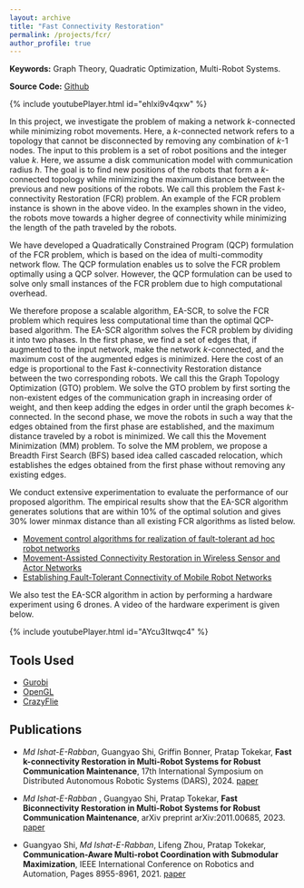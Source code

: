 ```yaml
---
layout: archive
title: "Fast Connectivity Restoration"
permalink: /projects/fcr/
author_profile: true
---
```


**Keywords:** Graph Theory, Quadratic Optimization, Multi-Robot Systems. 

**Source Code:** [Github](https://github.com/ieranik/fbr)

{% include youtubePlayer.html id="ehlxi9v4qxw" %}

In this project, we investigate the problem of making a network *k*-connected while minimizing robot movements. Here, a *k*-connected network refers to a topology that cannot be disconnected by removing any combination of *k*-1 nodes. The input to this problem is a set of robot positions and the integer value *k*. Here, we assume a disk communication model with communication radius *h*. The goal is to find new positions of the robots that form a *k*-connected topology while minimizing the maximum distance between the previous and new positions of the robots. We call this problem the Fast *k*-connectivity Restoration (FCR) problem. An example of the FCR problem instance is shown in the above video. In the examples shown in the video, the robots move towards a higher degree of connectivity while minimizing the length of the path traveled by the robots. 

We have developed a Quadratically Constrained Program (QCP) formulation of the FCR problem, which is based on the idea of multi-commodity network flow. The QCP formulation enables us to solve the FCR problem optimally using a QCP solver. However, the QCP formulation can be used to solve only small instances of the FCR problem due to high computational overhead.

We therefore propose a scalable algorithm, EA-SCR, to solve the FCR problem which requires less computational time than the optimal QCP-based algorithm. The EA-SCR algorithm solves the FCR problem by dividing it into two phases. In the first phase, we find a set of edges that, if augmented to the input network, make the network *k*-connected, and the maximum cost of the augmented edges is minimized. Here the cost of an edge is proportional to the Fast *k*-connectivity Restoration distance between the two corresponding robots. We call this the Graph Topology Optimization (GTO) problem. We solve the GTO problem by first sorting the non-existent edges of the communication graph in increasing order of weight, and then keep adding the edges in order until the graph becomes *k*-connected. In the second phase, we move the robots in such a way that the edges obtained from the first phase are established, and the maximum distance traveled by a robot is minimized. We call this the Movement Minimization (MM) problem. To solve the MM problem, we propose a Breadth First Search (BFS) based idea called cascaded relocation, which establishes the edges obtained from the first phase without removing any existing edges.

We conduct extensive experimentation to evaluate the performance of our proposed algorithm. The empirical results show that the EA-SCR algorithm generates solutions that are within 10% of the optimal solution and gives 30% lower minmax distance than all existing FCR algorithms as listed below. 

* [Movement control algorithms for realization of fault-tolerant ad hoc robot networks](https://ieeexplore.ieee.org/document/1316760)
* [Movement-Assisted Connectivity Restoration in Wireless Sensor and Actor Networks](https://ieeexplore.ieee.org/document/4689552)
* [Establishing Fault-Tolerant Connectivity of Mobile Robot Networks](https://ieeexplore.ieee.org/document/9454397)

We also test the EA-SCR algorithm in action by performing a hardware experiment using 6 drones. A video of the hardware experiment is given below. 

{% include youtubePlayer.html id="AYcu3Itwqc4" %}



Tools Used
----

* [Gurobi](https://www.gurobi.com/solutions/gurobi-optimizer)
* [OpenGL](https://open.gl/)
* [CrazyFlie](https://www.bitcraze.io/products/crazyflie-2-1/)



Publications
----

- *Md Ishat-E-Rabban*, Guangyao Shi, Griffin Bonner, Pratap Tokekar, **Fast k-connectivity Restoration in Multi-Robot Systems for Robust Communication Maintenance**, 17th International Symposium on Distributed Autonomous Robotic Systems (DARS), 2024.
[paper](https://ieranik.github.io/files/fcr.pdf)


- *Md Ishat-E-Rabban* , Guangyao Shi, Pratap Tokekar, **Fast Biconnectivity Restoration in Multi-Robot Systems for Robust Communication Maintenance**, arXiv preprint arXiv:2011.00685, 2023.
[paper](https://ieranik.github.io/files/fbr.pdf)


- Guangyao Shi, *Md Ishat-E-Rabban*, Lifeng Zhou, Pratap Tokekar, **Communication-Aware Multi-robot Coordination with Submodular Maximization**, IEEE International Conference on Robotics and Automation, Pages 8955-8961, 2021.
[paper](https://ieranik.github.io/files/csm.pdf)